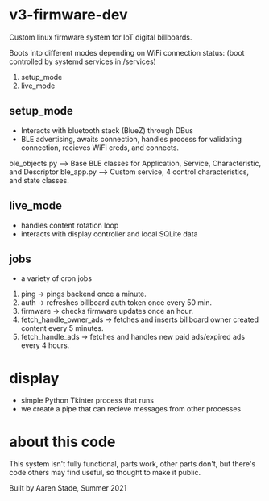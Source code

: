 # v3-firmware-dev

Custom linux firmware system for IoT digital billboards.

Boots into different modes depending on WiFi connection status:
(boot controlled by systemd services in /services)
1. setup_mode
2. live_mode

## setup_mode
- Interacts with bluetooth stack (BlueZ) through DBus
- BLE advertising, awaits connection, handles process for validating connection, recieves WiFi creds, and connects.

ble_objects.py --> Base BLE classes for Application, Service, Characteristic, and Descriptor
ble_app.py --> Custom service, 4 control characteristics, and state classes.

## live_mode
- handles content rotation loop
- interacts with display controller and local SQLite data

## jobs
- a variety of cron jobs
1. ping -> pings backend once a minute.
2. auth -> refreshes billboard auth token once every 50 min.
3. firmware -> checks firmware updates once an hour.
4. fetch_handle_owner_ads -> fetches and inserts billboard owner created content every 5 minutes.
5. fetch_handle_ads -> fetches and handles new paid ads/expired ads every 4 hours.

# display
- simple Python Tkinter process that runs
- we create a pipe that can recieve messages from other processes

# about this code
This system isn't fully functional, parts work, other parts don't, but there's code others may find useful, so thought to make it public.

Built by Aaren Stade, Summer 2021
